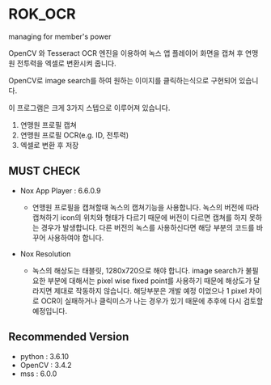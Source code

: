 # ROK_OCR
managing for member's power

OpenCV 와 Tesseract OCR 엔진을 이용하여
녹스 앱 플레이어 화면을 캡쳐 후 연맹원 전투력을 엑셀로 변환시켜 줍니다.

OpenCV로 image search를 하여 원하는 이미지를 클릭하는식으로 구현되어 있습니다.

이 프로그램은 크게 3가지 스텝으로 이루어져 있습니다.

1. 연맹원 프로필 캡쳐
2. 연맹원 프로필 OCR(e.g. ID, 전투력)
3. 엑셀로 변환 후 저장

## MUST CHECK
- Nox App Player : 6.6.0.9
    - 연맹원 프로필을 캡쳐할때 녹스의 캡쳐기능을 사용합니다. 녹스의 버전에 따라 캡쳐하기 icon의 위치와 형태가 다르기 때문에 버전이 다르면 캡쳐를 하지 못하는 경우가 발생합니다. 다른 버전의 녹스를 사용하신다면 해당 부분의 코드를 바꾸어 사용하여야 합니다.

- Nox Resolution
    - 녹스의 해상도는 태블릿, 1280x720으로 해야 합니다. image search가 불필요한 부분에 대해서는 pixel wise fixed point를 사용하기 때문에 해상도가 달라지면 제대로 작동하지 않습니다. 해당부분은 개발 예정 이었으나 1 pixel 차이로 OCR이 실패하거나 클릭미스가 나는 경우가 있기 때문에 추후에 다시 검토할 예정입니다.


## Recommended Version
- python : 3.6.10
- OpenCV : 3.4.2
- mss : 6.0.0

